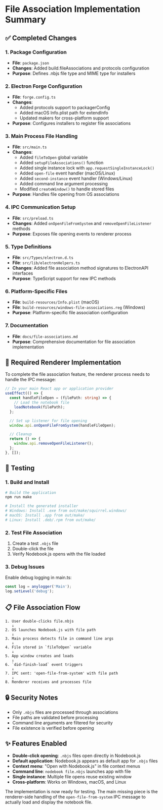 # File Association Implementation Summary

## ✅ Completed Changes

### 1. Package Configuration
- **File**: `package.json`
- **Changes**: Added build.fileAssociations and protocols configuration
- **Purpose**: Defines .nbjs file type and MIME type for installers

### 2. Electron Forge Configuration  
- **File**: `forge.config.ts`
- **Changes**: 
  - Added protocols support to packagerConfig
  - Added macOS Info.plist path for extendInfo
  - Updated makers for cross-platform support
- **Purpose**: Configures installers to register file associations

### 3. Main Process File Handling
- **File**: `src/main.ts`
- **Changes**:
  - Added `fileToOpen` global variable
  - Added `setupFileAssociations()` function
  - Added single instance lock with `app.requestSingleInstanceLock()`
  - Added `open-file` event handler (macOS/Linux)
  - Added `second-instance` event handler (Windows/Linux)
  - Added command line argument processing
  - Modified `createWindow()` to handle stored files
- **Purpose**: Handles file opening from OS associations

### 4. IPC Communication Setup
- **File**: `src/preload.ts`
- **Changes**: Added `onOpenFileFromSystem` and `removeOpenFileListener` methods
- **Purpose**: Exposes file opening events to renderer process

### 5. Type Definitions
- **File**: `src/Types/electron.d.ts`
- **File**: `src/lib/electronHelpers.ts`  
- **Changes**: Added file association method signatures to ElectronAPI interfaces
- **Purpose**: TypeScript support for new IPC methods

### 6. Platform-Specific Files
- **File**: `build-resources/Info.plist` (macOS)
- **File**: `build-resources/windows-file-associations.reg` (Windows)
- **Purpose**: Platform-specific file association configuration

### 7. Documentation
- **File**: `docs/file-associations.md`
- **Purpose**: Comprehensive documentation for file association implementation

## 🔧 Required Renderer Implementation

To complete the file association feature, the renderer process needs to handle the IPC message:

```typescript
// In your main React app or application provider
useEffect(() => {
  const handleFileOpen = (filePath: string) => {
    // Load the notebook file
    loadNotebook(filePath);
  };

  // Set up listener for file opening
  window.api.onOpenFileFromSystem(handleFileOpen);

  // Cleanup
  return () => {
    window.api.removeOpenFileListener();
  };
}, []);
```

## 🚀 Testing

### 1. Build and Install
```bash
# Build the application
npm run make

# Install the generated installer
# Windows: Install .exe from out/make/squirrel.windows/
# macOS: Install .app from out/make/ 
# Linux: Install .deb/.rpm from out/make/
```

### 2. Test File Association
1. Create a test `.nbjs` file
2. Double-click the file
3. Verify Nodebook.js opens with the file loaded

### 3. Debug Issues
Enable debug logging in main.ts:
```typescript
const log = anylogger('Main');
log.setLevel('debug');
```

## 📋 File Association Flow

```
1. User double-clicks file.nbjs
   ↓
2. OS launches Nodebook.js with file path
   ↓  
3. Main process detects file in command line args
   ↓
4. File stored in `fileToOpen` variable
   ↓
5. App window creates and loads
   ↓
6. `did-finish-load` event triggers
   ↓
7. IPC sent: 'open-file-from-system' with file path
   ↓
8. Renderer receives and processes file
```

## 🔒 Security Notes

- Only `.nbjs` files are processed through associations
- File paths are validated before processing  
- Command line arguments are filtered for security
- File existence is verified before opening

## ✨ Features Enabled

- **Double-click opening**: `.nbjs` files open directly in Nodebook.js
- **Default application**: Nodebook.js appears as default app for `.nbjs` files
- **Context menu**: "Open with Nodebook.js" in file context menus
- **Command line**: `nodebook file.nbjs` launches app with file
- **Single instance**: Multiple file opens reuse existing window
- **Cross-platform**: Works on Windows, macOS, and Linux

The implementation is now ready for testing. The main missing piece is the renderer-side handling of the `open-file-from-system` IPC message to actually load and display the notebook file.
